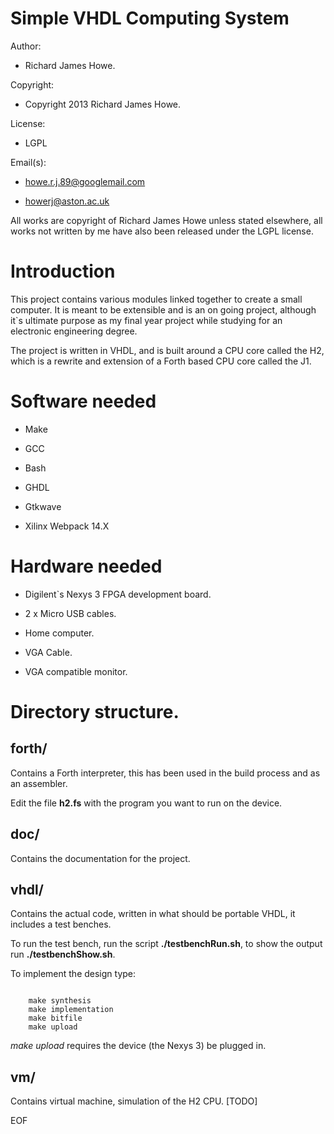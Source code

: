 Simple VHDL Computing System
============================

Author:             

* Richard James Howe.

Copyright:          

* Copyright 2013 Richard James Howe.

License:            

* LGPL

Email(s):              

* howe.r.j.89@googlemail.com

* howerj@aston.ac.uk

All works are copyright of Richard James Howe unless stated elsewhere, all
works not written by me have also been released under the LGPL license.

Introduction
============

This project contains various modules linked together to create a small
computer. It is meant to be extensible and is an on going project,
although it\`s ultimate purpose as my final year project while studying
for an electronic engineering degree.

The project is written in VHDL, and is built around a CPU core called
the H2, which is a rewrite and extension of a Forth based CPU core called
the J1.

Software needed
===============

* Make

* GCC

* Bash

* GHDL

* Gtkwave

* Xilinx Webpack 14.X

Hardware needed
===============

* Digilent\`s Nexys 3 FPGA development board.

* 2 x Micro USB cables.

* Home computer.

* VGA Cable.

* VGA compatible monitor.

Directory structure.
====================

forth/  
------

Contains a Forth interpreter, this has been used in the build process
and as an assembler.

Edit the file **h2.fs** with the program you want to run on the device.

doc/
----

Contains the documentation for the project.

vhdl/
-----  

Contains the actual code, written in what should be portable VHDL,
it includes a test benches.

To run the test bench, run the script **./testbenchRun.sh**, to show
the output run **./testbenchShow.sh**.

To implement the design type:

~~~

    make synthesis
    make implementation
    make bitfile
    make upload

~~~

*make upload* requires the device (the Nexys 3) be plugged in.

vm/
---   

Contains virtual machine, simulation of the H2 CPU. [TODO]


EOF
